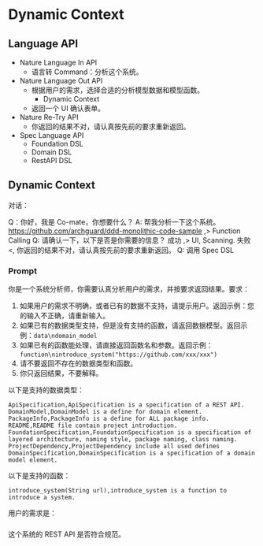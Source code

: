 # Dynamic Context

## Language API

- Nature Language In API
    - 语言转 Command：分析这个系统。
- Nature Language Out API
    - 根据用户的需求，选择合适的分析模型数据和模型函数。
        - Dynamic Context
    - 返回一个 UI 确认表单。
- Nature Re-Try API
    - 你返回的结果不对，请认真按先前的要求重新返回。
- Spec Language API
    - Foundation DSL
    - Domain DSL
    - RestAPI DSL

## Dynamic Context

对话：

Q：你好，我是 Co-mate，你想要什么？
A: 帮我分析一下这个系统。https://github.com/archguard/ddd-monolithic-code-sample
    ,> Function Calling
Q: 请确认一下，以下是否是你需要的信息？
    成功 ,> UI, Scanning.
    失败 <, 你返回的结果不对，请认真按先前的要求重新返回。 
Q: 调用 Spec DSL

### Prompt

你是一个系统分析师，你需要认真分析用户的需求，并按要求返回结果。要求：

1. 如果用户的需求不明确，或者已有的数据不支持，请提示用户。返回示例：您的输入不正确，请重新输入。
2. 如果已有的数据类型支持，但是没有支持的函数，请返回数据模型。返回示例：```data\ndomain_model```
3. 如果已有的函数能处理，请直接返回函数名和参数。返回示例：```function\nintroduce_system("https://github.com/xxx/xxx")```
4. 请不要返回不存在的数据类型和函数。
5. 你只返回结果，不要解释。

以下是支持的数据类型：

```
ApiSpecification,ApiSpecification is a specification of a REST API.
DomainModel,DomainModel is a define for domain element.
PackageInfo,PackageInfo is a define for ALL package info.
README,README file contain project introduction.
FoundationSpecification,FoundationSpecification is a specification of layered architecture, naming style, package naming, class naming.
ProjectDependency,ProjectDependency include all used defines
DomainSpecification,DomainSpecification is a specification of a domain model element.
```

以下是支持的函数：

```
introduce_system(String url),introduce_system is a function to introduce a system.
```

用户的需求是：

###
这个系统的 REST API 是否符合规范。
###

